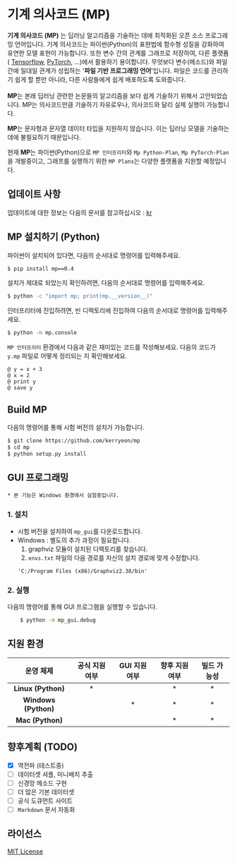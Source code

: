 # 기계 의사코드 (MP)
**기계 의사코드 (MP)** 는 딥러닝 알고리즘을 기술하는 데에 최적화된 오픈 소스 프로그래밍 언어입니다. 
기계 의사코드는 파이썬(Python)의 표현법에 함수형 성질을 강화하여 유연한 모델 표현이 가능합니다.
또한 변수 간의 관계를 그래프로 저장하여, 다른 플랫폼 (
[Tensorflow](https://github.com/tensorflow/tensorflow),
[PyTorch](https://github.com/pytorch/pytorch),
...)에서 활용하기 용이합니다.
무엇보다 변수(메소드)와 파일 간에 일대일 관계가 성립하는 '**파일 기반 프로그래밍 언어**'입니다.
파일은 코드를 관리하기 쉽게 할 뿐만 아니라, 다른 사람들에게 쉽게 배포하도록 도와줍니다.
\
\
**MP**는 본래 딥러닝 관련한 논문들의 알고리즘을 보다 쉽게 기술하기 위해서 고안되었습니다.
MP는 의사코드만큼 기술하기 자유로우나, 의사코드와 달리 실제 실행이 가능합니다.

**MP**는 문자형과 문자열 데이터 타입을 지원하지 않습니다.
이는 딥러닝 모델을 기술하는 데에 불필요하기 때문입니다.

현재 **MP**는 파이썬(Python)으로 `MP 인터프리터`와 `Mp Python-Plan`, `Mp PyTorch-Plan`을 개발중이고,
그래프를 실행하기 위한 `MP Plans`는 다양한 플랫폼을 지원할 예정입니다.

## 업데이트 사항
업데이트에 대한 정보는 다음의 문서를 참고하십시오 :
[kr](https://github.com/kerryeon/mp/blob/master/docs/update/ko_kr.md)

## MP 설치하기 (Python)
파이썬이 설치되어 있다면, 다음의 순서대로 명령어를 입력해주세요.
```bash
$ pip install mp==0.4
```
설치가 제대로 되었는지 확인하려면, 다음의 순서대로 명령어를 입력해주세요.
```bash
$ python -c "import mp; print(mp.__version__)"
```
인터프리터에 진입하려면, 빈 디렉토리에 진입하여 다음의 순서대로 명령어를 입력해주세요.
```bash
$ python -m mp.console
```
`MP 인터프리터` 환경에서 다음과 같은 재미있는 코드를 작성해보세요.
다음의 코드가 `y.mp` 파일로 어떻게 정리되는 지 확인해보세요.
```
@ y = x + 3
@ x = 2
@ print y
@ save y
```

## Build MP
다음의 명령어를 통해 시험 버전의 설치가 가능합니다.
```bash
$ git clone https://github.com/kerryeon/mp
$ cd mp
$ python setup.py install
```

## GUI 프로그래밍
    * 본 기능은 Windows 환경에서 실험중입니다.
### 1. 설치
* 시험 버전을 설치하여 `mp_gui`를 다운로드합니다.
* Windows : 별도의 추가 과정이 필요합니다.
    1. graphviz 모듈이 설치된 디렉토리를 찾습니다.
    2. `envs.txt` 파일의 다음 경로를 자신의 설치 경로에 맞게 수정합니다.
    ```
    'C:/Program Files (x86)/Graphviz2.38/bin'
    ```
### 2. 실행
다음의 명령어를 통해 GUI 프로그램을 실행할 수 있습니다.
```bash
    $ python -m mp_gui.debug
```

## 지원 환경
| **운영 체제**          | **공식 지원 여부** |  **GUI 지원 여부**  | **향후 지원 여부** | **빌드 가능성** |
|:---------------------:|:------------------:|:------------------:|:-----------------:|:--------------:|
| **Linux (Python)**    | *                  |                    | *                 | *              |
| **Windows (Python)**  |                    | *                  | *                 | *              |
| **Mac (Python)**      |                    |                    | *                 | *              |

## 향후계획 (TODO)
* [x] 역전파 (테스트중)
* [ ] 데이터셋 셔플, 미니배치 추출
* [ ] 신경망 메소드 구현
* [ ] 더 많은 기본 데이터셋
* [ ] 공식 도큐먼트 사이트
* [ ] `Markdown` 문서 자동화

## 라이선스
[MIT License](https://github.com/kerryeon/mp/blob/master/LICENSE)
